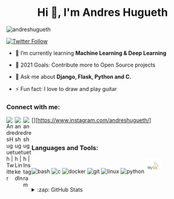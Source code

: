 <h1 align="center">Hi 👋, I'm Andres Hugueth</h1>

<p align="left"> <img src="https://komarev.com/ghpvc/?username=andreshugueth" alt="andreshugueth" /> </p>

[![Twitter Follow](https://img.shields.io/twitter/follow/AndresHugueth?color=1DA1F2&logo=twitter&style=for-the-badge)](https://twitter.com/AndresHugueth)

- 🌱 I’m currently learning **Machine Learning & Deep Learning**

- 🥅 2021 Goals: Contribute more to Open Source projects

- 💬 Ask me about **Django, Flask, Python and C.**

- ⚡ Fun fact: I love to draw and play guitar

### Connect with me:

[<img align="left" alt="AndresHugueth | Twitter" width="22px" src="https://cdn.jsdelivr.net/npm/simple-icons@v3/icons/twitter.svg" />](https://twitter.com/AndresHugueth)
[<img align="left" alt="andreshugueth | LinkedIn" width="22px" src="https://cdn.jsdelivr.net/npm/simple-icons@v3/icons/linkedin.svg" />](https://www.linkedin.com/in/andreshugueth/)
[<img align="left" alt="andreshugueth | Instagram" width="22px" src="https://cdn.jsdelivr.net/npm/simple-icons@v3/icons/instagram.svg" />][https://www.instagram.com/andreshugueth/]

<br />

### Languages and Tools:

<p align="left"><img src="https://www.vectorlogo.zone/logos/gnu_bash/gnu_bash-icon.svg" alt="bash" width="40" height="40"/> <img src="https://devicons.github.io/devicon/devicon.git/icons/c/c-original.svg" alt="c" width="40" height="40"/> <img src="https://devicons.github.io/devicon/devicon.git/icons/docker/docker-original-wordmark.svg" alt="docker" width="40" height="40"/> <img src="https://www.vectorlogo.zone/logos/git-scm/git-scm-icon.svg" alt="git" width="40" height="40"/> <img src="https://devicons.github.io/devicon/devicon.git/icons/linux/linux-original.svg" alt="linux" width="40" height="40"/> <img src="https://devicons.github.io/devicon/devicon.git/icons/python/python-original.svg" alt="python" width="40" height="40"/> <img alt="MySQL" width="40" height="40" src="https://raw.githubusercontent.com/github/explore/80688e429a7d4ef2fca1e82350fe8e3517d3494d/topics/mysql/mysql.png" /> </p>

<br />

<details>
  <summary>:zap: GitHub Stats</summary>

  <img align="left" alt="andreshugueth's GitHub Stats" src="https://github-readme-stats.vercel.app/api?username=andreshugueth&show_icons=true&hide_border=true" />

</details>
